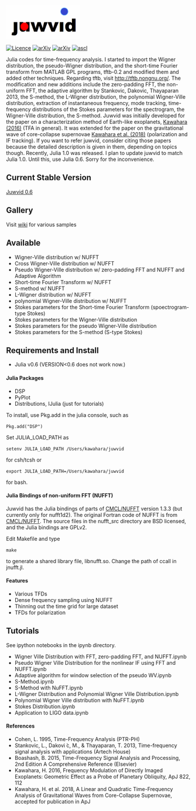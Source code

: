 <img src="https://github.com/HajimeKawahara/juwvid/blob/master/figure/juwvid.png" Titie="explanation" Width=200px>

[![Licence](http://img.shields.io/badge/license-GPLv2-blue.svg?style=flat)](http://www.gnu.org/licenses/gpl-2.0.html)
[![arXiv](http://img.shields.io/badge/arXiv-1603.02898-green.svg?style=flat)](http://arxiv.org/abs/1603.02898)
[![arXiv](http://img.shields.io/badge/arXiv-1810.00334-green.svg?style=flat)](http://arxiv.org/abs/1810.00334)
[![ascl](http://img.shields.io/badge/ascl-1702.003-red.svg?style=flat)](http://ascl.net/1702.003)

Julia codes for time-frequency analysis. I started to import the Wigner distribution, the pseudo-Wigner distribution, and the short-time Fourier transform from MATLAB GPL programs, tftb-0.2 and modified them and added other techniques. Regarding tftb, visit http://tftb.nongnu.org/. The modification and new additions include the zero-padding FFT, the non-uniform FFT, the adaptive algorithm by Stankovic, Dakovic, Thayaparan 2013, the S-method, the L-Wigner distribution, the polynomial Wigner-Ville distribution, extraction of instantaneous frequency, mode tracking, time-frequency distributions of the Stokes parameters for the spectrogram, the Wigner-Ville distribution, the S-method. Juwvid was initially developed for the paper on a characterization method of Earth-like exoplanets, [Kawahara (2016)](http://arxiv.org/abs/1603.02898) (TFA in general). It was extended for the paper on the gravitational wave of core-collapse supernovae [Kawahara et al. (2018)](http://arxiv.org/abs/1810.00334) (polarization and IF tracking). If you want to refer juwvid, consider citing those papers because the detailed description is given in them, depending on topics though. Recently, Julia 1.0 was released. I plan to update juwvid to match Julia 1.0. Until this, use Julia 0.6. Sorry for the inconvenience. 

## Current Stable Version

[Juwvid 0.6](https://github.com/HajimeKawahara/juwvid/releases/tag/v0.6)

## Gallery

Visit [wiki](https://github.com/HajimeKawahara/juwvid/wiki) for various samples

## Available 

- Wigner-Ville distribution w/ NUFFT
- Cross Wigner-Ville distribution w/ NUFFT
- Pseudo Wigner-Ville distribution w/ zero-padding FFT and NUFFT and Adaptive Algorithm
- Short-time Fourier Transform w/ NUFFT
- S-method w/ NUFFT
- L-Wigner distribution w/ NUFFT
- polynomial Wigner-Ville distribution w/ NUFFT
- Stokes parameters for the Short-time Fourier Transform (spoectrogram-type Stokes)
- Stokes parameters for the Wigner-Ville distribution
- Stokes parameters for the pseudo Wigner-Ville distribution
- Stokes parameters for the S-method (S-type Stokes)

## Requirements and Install

- Julia v0.6 (VERSION<0.6 does not work now.)

#### Julia Packages 

- DSP
- PyPlot
- Distributions, IJulia (just for tutorials)

To install, use Pkg.add in the julia console, such as

```
Pkg.add("DSP")
```

Set JULIA_LOAD_PATH as 
```
setenv JULIA_LOAD_PATH /Users/kawahara/juwvid
```
for csh/tcsh or 
```
export JULIA_LOAD_PATH=/Users/kawahara/juwvid
```
for bash. 

#### Julia Bindings of non-uniform FFT (NUFFT)

Juwvid has the Julia bindings of parts of [CMCL/NUFFT](http://www.cims.nyu.edu/cmcl/nufft/nufft.html) version 1.3.3 (but currently only for nufft1d2). The original Fortran code of NUFFT is from [CMCL/NUFFT](http://www.cims.nyu.edu/cmcl/nufft/nufft.html). The source files in the nufft_src directory are BSD licensed, and the Julia bindings are GPLv2.

Edit Makefile and type

```
make
```

to generate a shared library file, libnufft.so. Change the path of ccall in jnufft.jl. 

#### Features

- Various TFDs
- Dense frequency sampling using NUFFT
- Thinning out the time grid for large dataset
- TFDs for polarization

## Tutorials

See ipython notebooks in the ipynb directory.

- Wigner Ville Distribution with FFT, zero-padding FFT, and NUFFT.ipynb
- Pseudo Wigner Ville Distribution for the nonlinear IF using FFT and NUFFT.ipynb
- Adaptive algorithm for window selection of the pseudo WV.ipynb
- S-Method.ipynb
- S-Method with NuFFT.ipynb
- L-Wigner Distribution and Polynomial Wigner Ville Distribution.ipynb
- Polynomial Wigner Ville distribution with NuFFT.ipynb
- Stokes Distribution.ipynb
- Application to LIGO data.ipynb 


#### References 
- Cohen, L. 1995, Time-Frequency Analysis (PTR-PH)
- Stankovic, L., Dakovi ́c, M., & Thayaparan, T. 2013, Time-frequency signal analysis with applications (Artech House)
- Boashash, B. 2015, Time-Frequency Signal Analysis and Processing, 2nd Edition A Comprehensive Reference (Elsevier)
- Kawahara, H. 2016, Frequency Modulation of Directly Imaged Exoplanets: Geometric Effect as a Probe of Planetary Obliquity, ApJ 822, 112 
- Kawahara, H. et al. 2018, A Linear and Quadratic Time-Frequency Analysis of Gravitational Waves from Core-Collapse Supernovae, accepted for publication in ApJ

